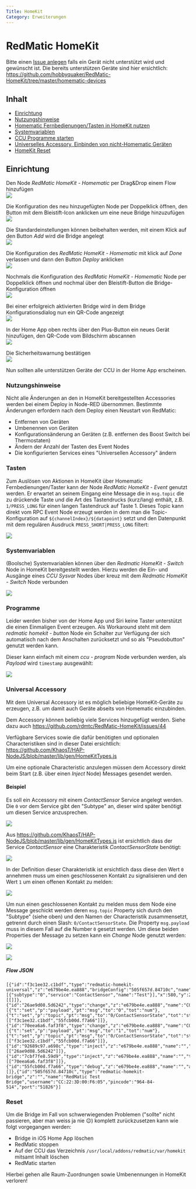 ```yaml
---
Title: HomeKit
Category: Erweiterungen
---
```


# RedMatic HomeKit

Bitte einen [Issue anlegen](https://github.com/hobbyquaker/RedMatic-HomeKit/issues) falls ein Gerät nicht unterstützt wird und gewünscht ist. Die bereits unterstützen Geräte sind hier ersichtlich: https://github.com/hobbyquaker/RedMatic-HomeKit/tree/master/homematic-devices

## Inhalt

* [Einrichtung](#einrichtung)
* [Nutzungshinweise](#nutzungshinweise)
* [Homematic Fernbedienungen/Tasten in HomeKit nutzen](#tasten)
* [Systemvariablen](#systemvariablen)
* [CCU Programme starten](#programme)
* [Universelles Accessory, Einbinden von nicht-Homematic Geräten](#universal-accessory)
* [HomeKit Reset](#reset)


## Einrichtung

Den Node _RedMatic HomeKit - Homematic_ per Drag&Drop einem Flow hinzufügen    
![](images/homekit/homekit1.png)    

Die Konfiguration des neu hinzugefügten Node per Doppelklick öffnen, den Button mit dem Bleistift-Icon anklicken um eine neue Bridge hinzuzufügen    
![](images/homekit/homekit2.png)    

Die Standardeinstellungen können beibehalten werden, mit einem Klick auf den Button _Add_ wird die Bridge angelegt    
![](images/homekit/homekit3.png)    

Die Konfiguration des _RedMatic HomeKit - Homematic_ mit klick auf _Done_ verlassen und dann den Button _Deploy_ anklicken     
![](images/homekit/homekit4.png)    

Nochmals die Konfiguration des _RedMatic HomeKit - Homematic_ Node per Doppelklick öffnen und nochmal über den Bleistift-Button die Bridge-Konfiguration öffnen    
![](images/homekit/homekit5.png)    

Bei einer erfolgreich aktivierten Bridge wird in dem Bridge Konfigurationsdialog nun ein QR-Code angezeigt    
![](images/homekit/homekit6.png)    


In der Home App oben rechts über den Plus-Button ein neues Gerät hinzufügen, den QR-Code vom Bildschirm abscannen    
![](images/homekit/homekit7.png)    


Die Sicherheitswarnung bestätigen    
![](images/homekit/homekit8.png)    


Nun sollten alle unterstützen Geräte der CCU in der Home App erscheinen.

### Nutzungshinweise

Nicht alle Änderungen an den in HomeKit bereitgestellten Accessories werden bei einem Deploy in Node-RED übernommen. Bestimmte Änderungen erfordern nach dem Deploy einen Neustart von RedMatic:

* Entfernen von Geräten
* Umbenennen von Geräten
* Konfigurationsänderung an Geräten (z.B. entfernen des Boost Switch bei Thermostaten)
* Ändern der Anzahl der Tasten des Event Nodes
* Die konfigurierten Services eines "Universellen Accessory" ändern


### Tasten

Zum Auslösen von Aktionen in HomeKit über Homematic Fernbedienungen/Taster kann der Node _RedMatic HomeKit - Event_ genutzt werden. Er erwartet an seinem Eingang eine Message die in `msg.topic` die zu drückende Taste und die Art des Tastendrucks (kurz/lang) enthält, z.B. `1/PRESS_LONG` für einen langen Tastendruck auf Taste 1. Dieses Topic kann direkt vom RPC Event Node erzeugt werden in dem man die Topic-Konfiguration auf `${channelIndex}/${datapoint}` setzt und den Datenpunkt mit dem regulären Ausdruck `PRESS_SHORT|PRESS_LONG` filtert:

![](images/homekit/fernbedienung.png)


### Systemvariablen

(Boolsche) Systemvariablen können über den _Redmatic HomeKit - Switch_ Node in HomeKit bereitgestellt werden. Hierzu werden die Ein- und Ausgänge eines _CCU Sysvar_ Nodes über kreuz mit dem _Redmatic HomeKit - Switch_ Node verbunden

![](images/homekit/homekit-sysvar.png)


### Programme

Leider werden bisher von der Home App und Siri keine Taster unterstützt die einen Einmaligen Event erzeugen. Als Workaround steht mit dem _redmatic homekit - button_ Node ein Schalter zur Verfügung der sich automatisch nach dem Anschalten zurücksetzt und so als "Pseudobutton" genutzt werden kann.

Dieser kann einfach mit einem _ccu - program_ Node verbunden werden, als _Payload_ wird `timestamp` ausgewählt:

![](images/homekit/homekit-pseudobutton.png)

### Universal Accessory

Mit dem Universal Accessory ist es möglich beliebige HomeKit-Geräte zu erzeugen, z.B. um damit auch Geräte abseits von Homematic einzubinden.

Dem Accessory können beliebig viele Services hinzugefügt werden. Siehe dazu auch https://github.com/rdmtc/RedMatic-HomeKit/issues/44

Verfügbare Services sowie die dafür benötigten und optionalen Characteristiken sind in dieser Datei ersichtlich: https://github.com/KhaosT/HAP-NodeJS/blob/master/lib/gen/HomeKitTypes.js

Um eine optionale Characteristic anzulegen müssen dem Accessory direkt beim Start (z.B. über einen _Inject_ Node) Messages gesendet werden. 

#### Beispiel

Es soll ein Accessory mit einem _ContactSensor_ Service angelegt werden. Die `0` vor dem Service gibt den "Subtype" an, dieser wird später benötigt um diesen Service anzusprechen.

![](images/homekit/universal-2.png)

Aus https://github.com/KhaosT/HAP-NodeJS/blob/master/lib/gen/HomeKitTypes.js ist ersichtlich dass der Service _ContactSensor_ eine Charakteristik _ContactSensorState_ benötigt:

![](images/homekit/universal-6.png)

In der Definition dieser Charakteristik ist ersichtlich dass diese den Wert `0` annehmen muss um einen geschlossenen Kontakt zu signalisieren und den Wert `1` um einen offenen Kontakt zu melden:

![](images/homekit/universal-5.png)

Um nun einen geschlossenen Kontakt zu melden muss dem Node eine Message geschickt werden deren `msg.topic` Property sich durch den "Subtype" (siehe oben) und den Namen der Characteristik zusammensetzt, getrennt durch einen Slash: `0/ContactSensorState`. 
Die Property `msg.payload` muss in diesem Fall auf die Number `0` gesetzt werden. Um diese beiden Properties der Message zu setzen kann ein _Change_ Node genutzt werden:

![](images/homekit/universal-3.png)

![](images/homekit/universal-1.png)

##### Flow JSON

```
[{"id":"f3c1ee32.c1bdf","type":"redmatic-homekit-universal","z":"e679be4e.ea888","bridgeConfig":"505f657d.84710c","name":"ContactSensor","services":[{"subtype":"0","service":"ContactSensor","name":"Test"}],"x":580,"y":240,"wires":[[]]},{"id":"26ae9d08.5d6242","type":"change","z":"e679be4e.ea888","name":"CONTACT_DETECTED","rules":[{"t":"set","p":"payload","pt":"msg","to":"0","tot":"num"},{"t":"set","p":"topic","pt":"msg","to":"0/ContactSensorState","tot":"str"}],"action":"","property":"","from":"","to":"","reg":false,"x":340,"y":220,"wires":[["f3c1ee32.c1bdf","55fcb00d.f7a66"]]},{"id":"70eea6a6.faf3f8","type":"change","z":"e679be4e.ea888","name":"CONTACT_NOT_DETECTED","rules":[{"t":"set","p":"payload","pt":"msg","to":"1","tot":"num"},{"t":"set","p":"topic","pt":"msg","to":"0/ContactSensorState","tot":"str"}],"action":"","property":"","from":"","to":"","reg":false,"x":320,"y":260,"wires":[["f3c1ee32.c1bdf","55fcb00d.f7a66"]]},{"id":"92689c97.a698c","type":"inject","z":"e679be4e.ea888","name":"","topic":"","payload":"","payloadType":"date","repeat":"","crontab":"","once":false,"onceDelay":0.1,"x":100,"y":220,"wires":[["26ae9d08.5d6242"]]},{"id":"7cbf7fe8.59d9","type":"inject","z":"e679be4e.ea888","name":"","topic":"","payload":"","payloadType":"date","repeat":"","crontab":"","once":false,"onceDelay":0.1,"x":100,"y":260,"wires":[["70eea6a6.faf3f8"]]},{"id":"55fcb00d.f7a66","type":"debug","z":"e679be4e.ea888","name":"","active":true,"tosidebar":true,"console":false,"tostatus":false,"complete":"true","x":560,"y":320,"wires":[]},{"id":"505f657d.84710c","type":"redmatic-homekit-bridge","z":"","name":"RedMatic Test Bridge","username":"CC:22:3D:00:F6:05","pincode":"964-84-514","port":"51826"}]
```


### Reset

Um die Bridge im Fall von schwerwiegenden Problemen ("sollte" nicht passieren, aber man weiss ja nie 😉) komplett zurückzusetzen kann wie folgt vorgegangen werden:

* Bridge in iOS Home App löschen
* RedMatic stoppen
* Auf der CCU das Verzeichnis `/usr/local/addons/redmatic/var/homekit` mitsamt Inhalt löschen
* RedMatic starten

Hierbei gehen alle Raum-Zuordnungen sowie Umbenennungen in HomeKit verloren!